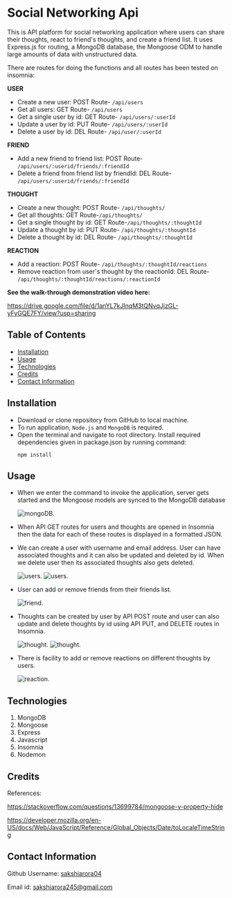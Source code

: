 # Social Networking Api

This is API platform for social networking application where users can share their thoughts, react to friend's thoughts, and create a friend list. It uses Express.js for routing, a MongoDB database, the Mongoose ODM to handle large amounts of data with unstructured data.

There are routes for doing the functions and all routes has been tested on insomnia:

**USER**

- Create a new user: POST Route- `/api/users`
- Get all users: GET Route- `/api/users`
- Get a single user by id: GET Route- `/api/users/:userId`
- Update a user by id: PUT Route- `/api/users/:userId`
- Delete a user by  id: DEL Route- `/api/user/:userId`

**FRIEND**

- Add a new friend to friend list: POST Route- `/api/users/:userid/friends/:friendId`
- Delete a friend from friend list by friendId: DEL Route- `/api/users/:userid/friends/:friendId`

**THOUGHT**

- Create a new thought: POST Route- `/api/thoughts/`
- Get all thoughts: GET  Route-`/api/thoughts/`
- Get a single thought by id: GET  Route-`/api/thoughts/:thoughtId`
- Update a thought by id: PUT Route- `/api/thoughts/:thoughtId`
- Delete a thought by id: DEL Route- `/api/thoughts/:thoughtId`

**REACTION**

- Add a reaction: POST Route- `/api/thoughts/:thoughtId/reactions`
- Remove reaction from user's thought by the reactionId: DEL Route- `/api/thoughts/:thoughtId/reactions/:reactionId`

**See the walk-through demonstration video here:**

https://drive.google.com/file/d/1anYL7kJInqM3tQNvqJjzGL-yFyGQE7FY/view?usp=sharing

## Table of Contents

- [Installation](#installation)
- [Usage](#usage)
- [Technologies](#technologies)
- [Credits](#credits)
- [Contact Information](#contact-information)


## Installation

- Download or clone repository from GitHub to local machine.
- To run application, `Node.js` and `MongoDB` is required.
-  Open the terminal and navigate to root directory. Install required dependencies given in package.json by running command:
   ```
   npm install
   ```

## Usage

- When we enter the command to invoke the application, server gets started and the Mongoose models are synced to the MongoDB database

    ![mongoDB.](./assets/images/mongodb.jpg)

- When API GET routes for users and thoughts are opened in Insomnia then the data for each of these routes is displayed in a formatted JSON.

- We can create a user with username and email address. User can have associated thoughts and it can also be updated and deleted by id. When we delete user then its associated thoughts also gets deleted.

    ![users.](./assets/images/users.gif)
    ![users.](./assets/images/user.jpg)

- User can add or remove friends from their friends list.

    ![friend.](./assets/images/friend.gif)

- Thoughts can be created by user by API POST route and user can also update and delete thoughts by id using API PUT, and DELETE routes in Insomnia.

    ![thought.](./assets/images/thoughts.gif)
    ![thought.](./assets/images/thought.jpg)


- There is facility to add or remove reactions on different thoughts by users.

    ![reaction.](./assets/images/reaction.gif)

## Technologies

1. MongoDB
2. Mongoose
3. Express
4. Javascript
5. Insomnia 
6. Nodemon

## Credits

References:

https://stackoverflow.com/questions/13699784/mongoose-v-property-hide

https://developer.mozilla.org/en-US/docs/Web/JavaScript/Reference/Global_Objects/Date/toLocaleTimeString

## Contact Information

Github Username: [sakshiarora04](https://github.com/sakshiarora04)

Email id: sakshiarora245@gmail.com
